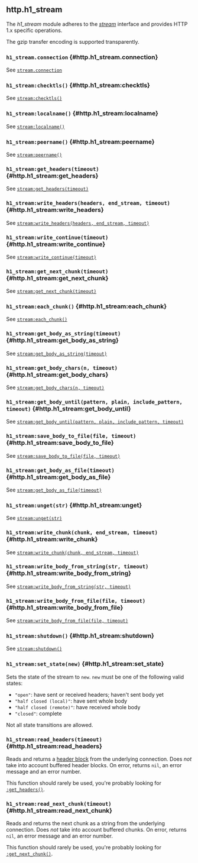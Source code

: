 ## http.h1_stream

The *h1_stream* module adheres to the [*stream*](#stream) interface and provides HTTP 1.x specific operations.

The gzip transfer encoding is supported transparently.

### `h1_stream.connection` <!-- --> {#http.h1_stream.connection}

See [`stream.connection`](#stream.connection)


### `h1_stream:checktls()` <!-- --> {#http.h1_stream:checktls}

See [`stream:checktls()`](#stream:checktls)


### `h1_stream:localname()` <!-- --> {#http.h1_stream:localname}

See [`stream:localname()`](#stream:localname)


### `h1_stream:peername()` <!-- --> {#http.h1_stream:peername}

See [`stream:peername()`](#stream:peername)


### `h1_stream:get_headers(timeout)` <!-- --> {#http.h1_stream:get_headers}

See [`stream:get_headers(timeout)`](#stream:get_headers)


### `h1_stream:write_headers(headers, end_stream, timeout)` <!-- --> {#http.h1_stream:write_headers}

See [`stream:write_headers(headers, end_stream, timeout)`](#stream:write_headers)


### `h1_stream:write_continue(timeout)` <!-- --> {#http.h1_stream:write_continue}

See [`stream:write_continue(timeout)`](#stream:write_continue)


### `h1_stream:get_next_chunk(timeout)` <!-- --> {#http.h1_stream:get_next_chunk}

See [`stream:get_next_chunk(timeout)`](#stream:get_next_chunk)


### `h1_stream:each_chunk()` <!-- --> {#http.h1_stream:each_chunk}

See [`stream:each_chunk()`](#stream:each_chunk)


### `h1_stream:get_body_as_string(timeout)` <!-- --> {#http.h1_stream:get_body_as_string}

See [`stream:get_body_as_string(timeout)`](#stream:get_body_as_string)


### `h1_stream:get_body_chars(n, timeout)` <!-- --> {#http.h1_stream:get_body_chars}

See [`stream:get_body_chars(n, timeout)`](#stream:get_body_chars)


### `h1_stream:get_body_until(pattern, plain, include_pattern, timeout)` <!-- --> {#http.h1_stream:get_body_until}

See [`stream:get_body_until(pattern, plain, include_pattern, timeout)`](#stream:get_body_until)


### `h1_stream:save_body_to_file(file, timeout)` <!-- --> {#http.h1_stream:save_body_to_file}

See [`stream:save_body_to_file(file, timeout)`](#stream:save_body_to_file)


### `h1_stream:get_body_as_file(timeout)` <!-- --> {#http.h1_stream:get_body_as_file}

See [`stream:get_body_as_file(timeout)`](#stream:get_body_as_file)


### `h1_stream:unget(str)` <!-- --> {#http.h1_stream:unget}

See [`stream:unget(str)`](#stream:unget)


### `h1_stream:write_chunk(chunk, end_stream, timeout)` <!-- --> {#http.h1_stream:write_chunk}

See [`stream:write_chunk(chunk, end_stream, timeout)`](#stream:write_chunk)


### `h1_stream:write_body_from_string(str, timeout)` <!-- --> {#http.h1_stream:write_body_from_string}

See [`stream:write_body_from_string(str, timeout)`](#stream:write_body_from_string)


### `h1_stream:write_body_from_file(file, timeout)` <!-- --> {#http.h1_stream:write_body_from_file}

See [`stream:write_body_from_file(file, timeout)`](#stream:write_body_from_file)


### `h1_stream:shutdown()` <!-- --> {#http.h1_stream:shutdown}

See [`stream:shutdown()`](#stream:shutdown)


### `h1_stream:set_state(new)` <!-- --> {#http.h1_stream:set_state}

Sets the state of the stream to `new`. `new` must be one of the following valid states:

  - `"open"`: have sent or received headers; haven't sent body yet
  - `"half closed (local)"`: have sent whole body
  - `"half closed (remote)"`: have received whole body
  - `"closed"`: complete

Not all state transitions are allowed.


### `h1_stream:read_headers(timeout)` <!-- --> {#http.h1_stream:read_headers}

Reads and returns a [header block](#http.headers) from the underlying connection. Does *not* take into account buffered header blocks. On error, returns `nil`, an error message and an error number.

This function should rarely be used, you're probably looking for [`:get_headers()`](#http.h1_stream:get_headers).


### `h1_stream:read_next_chunk(timeout)` <!-- --> {#http.h1_stream:read_next_chunk}

Reads and returns the next chunk as a string from the underlying connection. Does *not* take into account buffered chunks. On error, returns `nil`, an error message and an error number.

This function should rarely be used, you're probably looking for [`:get_next_chunk()`](#http.h1_stream:get_next_chunk).
